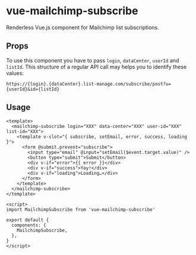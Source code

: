 # vue-mailchimp-subscribe
Renderless Vue.js component for Mailchimp list subscriptions.

## Props

To use this component you have to pass `login`, `dataCenter`, `userId` and `listId`. This structure of a regular API call may helps you to identify these values:

```
https://{login}.{dataCenter}.list-manage.com/subscribe/post?u={userId}&id={listId}
```

## Usage

```vue
<template>
  <mailchimp-subscribe login="XXX" data-center="XXX" user-id="XXX" list-id="XXX">
    <template v-slot="{ subscribe, setEmail, error, success, loading }">
      <form @submit.prevent="subscribe">
        <input type="email" @input="setEmail($event.target.value)" />
        <button type="submit">Submit</button>
        <div v-if="error">{{ error }}</div>
        <div v-if="success">Yay!</div>
        <div v-if="loading">Loading…</div>
      </form>
    </template>
  </mailchimp-subscribe>
</template>

<script>
import MailchimpSubscribe from 'vue-mailchimp-subscribe'

export default {
  components: {
    MailchimpSubscribe,
  },
}
</script>
```
